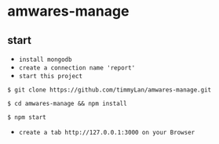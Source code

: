 amwares-manage
=============
start
-------

* `install mongodb`
* `create a connection name 'report'`
* `start this project`
```
$ git clone https://github.com/timmyLan/amwares-manage.git
```
```
$ cd amwares-manage && npm install
```
```
$ npm start
```
* `create a tab http://127.0.0.1:3000 on your Browser`
